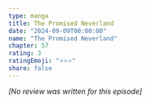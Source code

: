 ```yaml
---
type: manga
title: The Promised Neverland
date: "2024-09-09T00:00:00"
name: "The Promised Neverland"
chapter: 57
rating: 3
ratingEmoji: "⭐️⭐️⭐️"
share: false
---
```


_[No review was written for this episode]_
